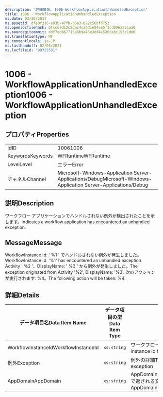 ```yaml
---
description: '詳細情報: 1006-WorkflowApplicationUnhandledException'
title: 1006 - WorkflowApplicationUnhandledException
ms.date: 03/30/2017
ms.assetid: dfe0f316-e03b-47fb-b6a3-622c56bfd753
ms.openlocfilehash: bfccd0d12c5dac4caad1e84e95f1cd096a551aa0
ms.sourcegitcommit: ddf7edb67715a5b9a45e3dd44536dabc153c1de0
ms.translationtype: MT
ms.contentlocale: ja-JP
ms.lasthandoff: 02/06/2021
ms.locfileid: "99755591"
---
```

# <a name="1006---workflowapplicationunhandledexception"></a><span data-ttu-id="08bf1-103">1006 - WorkflowApplicationUnhandledException</span><span class="sxs-lookup"><span data-stu-id="08bf1-103">1006 - WorkflowApplicationUnhandledException</span></span>

## <a name="properties"></a><span data-ttu-id="08bf1-104">プロパティ</span><span class="sxs-lookup"><span data-stu-id="08bf1-104">Properties</span></span>  
  
|||  
|-|-|  
|<span data-ttu-id="08bf1-105">id</span><span class="sxs-lookup"><span data-stu-id="08bf1-105">ID</span></span>|<span data-ttu-id="08bf1-106">1006</span><span class="sxs-lookup"><span data-stu-id="08bf1-106">1006</span></span>|  
|<span data-ttu-id="08bf1-107">Keywords</span><span class="sxs-lookup"><span data-stu-id="08bf1-107">Keywords</span></span>|<span data-ttu-id="08bf1-108">WFRuntime</span><span class="sxs-lookup"><span data-stu-id="08bf1-108">WFRuntime</span></span>|  
|<span data-ttu-id="08bf1-109">Level</span><span class="sxs-lookup"><span data-stu-id="08bf1-109">Level</span></span>|<span data-ttu-id="08bf1-110">エラー</span><span class="sxs-lookup"><span data-stu-id="08bf1-110">Error</span></span>|  
|<span data-ttu-id="08bf1-111">チャネル</span><span class="sxs-lookup"><span data-stu-id="08bf1-111">Channel</span></span>|<span data-ttu-id="08bf1-112">Microsoft-Windows-Application Server-Applications/Debug</span><span class="sxs-lookup"><span data-stu-id="08bf1-112">Microsoft-Windows-Application Server-Applications/Debug</span></span>|  
  
## <a name="description"></a><span data-ttu-id="08bf1-113">説明</span><span class="sxs-lookup"><span data-stu-id="08bf1-113">Description</span></span>  

 <span data-ttu-id="08bf1-114">ワークフロー アプリケーションでハンドルされない例外が検出されたことを示します。</span><span class="sxs-lookup"><span data-stu-id="08bf1-114">Indicates a workflow application has encountered an unhandled exception.</span></span>  
  
## <a name="message"></a><span data-ttu-id="08bf1-115">Message</span><span class="sxs-lookup"><span data-stu-id="08bf1-115">Message</span></span>  

 <span data-ttu-id="08bf1-116">WorkflowInstance Id: ' %1 ' でハンドルされない例外が発生しました。</span><span class="sxs-lookup"><span data-stu-id="08bf1-116">WorkflowInstance Id: '%1' has encountered an unhandled exception.</span></span>  <span data-ttu-id="08bf1-117">Activity ' %2 '、DisplayName: ' %3 ' から例外が発生しました。</span><span class="sxs-lookup"><span data-stu-id="08bf1-117">The exception originated from Activity '%2', DisplayName: '%3'.</span></span>  <span data-ttu-id="08bf1-118">次のアクションが実行されます: %4。</span><span class="sxs-lookup"><span data-stu-id="08bf1-118">The following action will be taken: %4.</span></span>  
  
## <a name="details"></a><span data-ttu-id="08bf1-119">詳細</span><span class="sxs-lookup"><span data-stu-id="08bf1-119">Details</span></span>  
  
|<span data-ttu-id="08bf1-120">データ項目名</span><span class="sxs-lookup"><span data-stu-id="08bf1-120">Data Item Name</span></span>|<span data-ttu-id="08bf1-121">データ項目の型</span><span class="sxs-lookup"><span data-stu-id="08bf1-121">Data Item Type</span></span>|<span data-ttu-id="08bf1-122">説明</span><span class="sxs-lookup"><span data-stu-id="08bf1-122">Description</span></span>|  
|--------------------|--------------------|-----------------|  
|<span data-ttu-id="08bf1-123">WorkflowInstanceId</span><span class="sxs-lookup"><span data-stu-id="08bf1-123">WorkflowInstanceId</span></span>|`xs:string`|<span data-ttu-id="08bf1-124">ワークフローのインスタンス ID</span><span class="sxs-lookup"><span data-stu-id="08bf1-124">The instance id for the workflow</span></span>|  
|<span data-ttu-id="08bf1-125">例外</span><span class="sxs-lookup"><span data-stu-id="08bf1-125">Exception</span></span>|`xs:string`|<span data-ttu-id="08bf1-126">例外の詳細</span><span class="sxs-lookup"><span data-stu-id="08bf1-126">The exception details for the exception</span></span>|  
|<span data-ttu-id="08bf1-127">AppDomain</span><span class="sxs-lookup"><span data-stu-id="08bf1-127">AppDomain</span></span>|`xs:string`|<span data-ttu-id="08bf1-128">AppDomain.CurrentDomain.FriendlyName で返される文字列。</span><span class="sxs-lookup"><span data-stu-id="08bf1-128">The string returned by AppDomain.CurrentDomain.FriendlyName.</span></span>|
